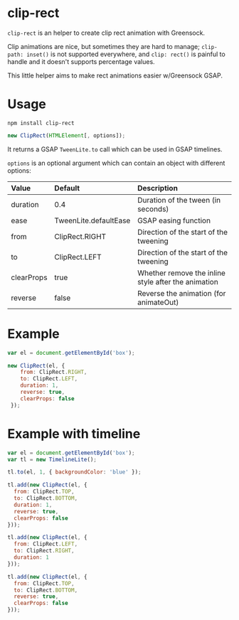 # clip-rect
`clip-rect` is an helper to create clip rect animation with Greensock.

Clip animations are nice, but sometimes they are hard to manage; `clip-path: inset()` is not supported everywhere, and `clip: rect()` is painful to handle and it doesn't supports percentage values.

This little helper aims to make rect animations easier w/Greensock GSAP.


# Usage
```
npm install clip-rect
```

```javascript
new ClipRect(HTMLElement[, options]);
```
It returns a GSAP `TweenLite.to` call which can be used in GSAP timelines.

`options` is an optional argument which can contain an object with different options:

| Value        | Default           | Description  |
| :------------- |:-------------| :-----|
| duration      | 0.4 | Duration of the tween (in seconds) |
| ease      | TweenLite.defaultEase      |   GSAP easing function |
| from | ClipRect.RIGHT      |    Direction of the start of the tweening |
| to | ClipRect.LEFT      |    Direction of the start of the tweening |
| clearProps | true      |    Whether remove the inline style after the animation |
| reverse | false      |    Reverse the animation (for animateOut) |

# Example
```javascript
var el = document.getElementById('box');

new ClipRect(el, {
    from: ClipRect.RIGHT,
    to: ClipRect.LEFT,
    duration: 1,
    reverse: true,
    clearProps: false
 });
```

# Example with timeline
```javascript
var el = document.getElementById('box');
var tl = new TimelineLite();

tl.to(el, 1, { backgroundColor: 'blue' });

tl.add(new ClipRect(el, {
  from: ClipRect.TOP,
  to: ClipRect.BOTTOM,
  duration: 1,
  reverse: true,
  clearProps: false
}));

tl.add(new ClipRect(el, {
  from: ClipRect.LEFT,
  to: ClipRect.RIGHT,
  duration: 1
}));

tl.add(new ClipRect(el, {
  from: ClipRect.TOP,
  to: ClipRect.BOTTOM,
  reverse: true,
  clearProps: false
}));
```
